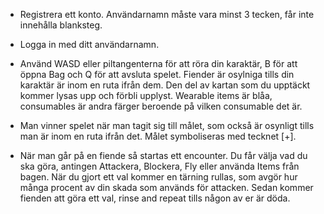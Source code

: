 * Registrera ett konto.
  Användarnamn måste vara minst 3 tecken, får inte innehålla blanksteg.

* Logga in med ditt användarnamn.

* Använd WASD eller piltangenterna för att röra din karaktär, B för att öppna Bag och Q för att avsluta spelet.
  Fiender är osylniga tills din karaktär är inom en ruta ifrån dem. Den del av kartan som du upptäckt kommer lysas upp och   förbli upplyst. Wearable items är blåa, consumables är andra färger beroende på vilken consumable det är.

* Man vinner spelet när man tagit sig till målet, som också är osynligt tills man är inom en ruta ifrån det.
  Målet symboliseras med tecknet [+].

* När man går på en fiende så startas ett encounter. Du får välja vad du ska göra, antingen Attackera, Blockera,
  Fly eller använda Items från bagen. När du gjort ett val kommer en tärning rullas, som avgör hur många procent av din
  skada som används för attacken. Sedan kommer fienden att göra ett val, rinse and repeat tills någon av er är döda.
  
   
   
